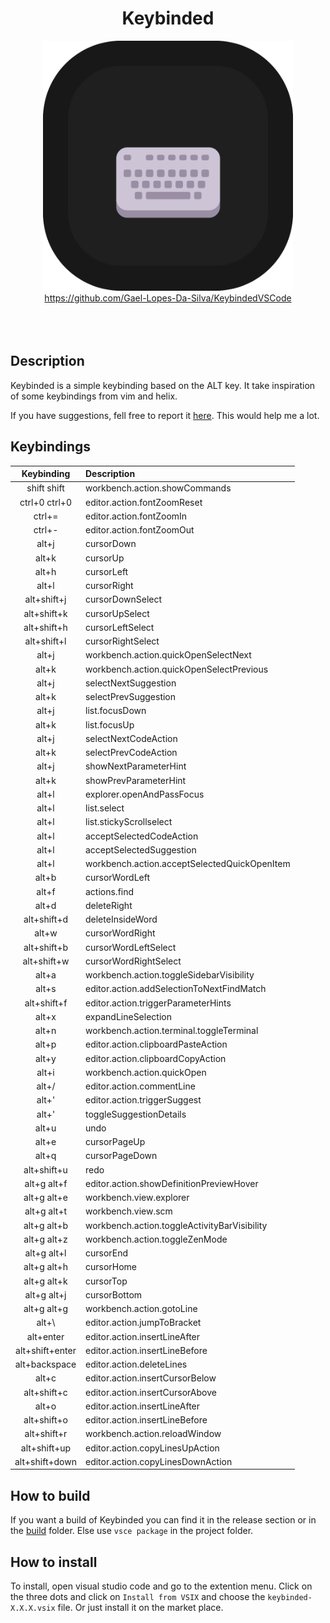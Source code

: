 <div align="center">
	<h1>Keybinded</h1>
</div>

<div align="center">
	<img width="400px" src="./resources/logo.png" alt="">
</div>

<div align="center">
    <a href="https://github.com/Gael-Lopes-Da-Silva/KeybindedVSCode">https://github.com/Gael-Lopes-Da-Silva/KeybindedVSCode</a>
</div>

<br>

<div align="center">
    <img src="https://img.shields.io/visual-studio-marketplace/r/gael-lopes-da-silva.keybinded?style=for-the-badge&labelColor=000000" alt="">
    <img src="https://img.shields.io/visual-studio-marketplace/d/gael-lopes-da-silva.keybinded?style=for-the-badge&labelColor=000000" alt="">
    <img src="https://img.shields.io/visual-studio-marketplace/i/gael-lopes-da-silva.keybinded?style=for-the-badge&labelColor=000000" alt="">
</div>

<div align="center">
	<a href="./LICENSE.md">
        <img src="https://img.shields.io/badge/license-BSD%203--Clause-blue?style=for-the-badge&labelColor=000000" alt="">
    </a>
</div>


Description
------------------------------------------------------------------

Keybinded is a simple keybinding based on the ALT key. It take inspiration of some keybindings from vim and helix.

If you have suggestions, fell free to report it [here](https://github.com/Gael-Lopes-Da-Silva/KeybindedVSCode/issues/new/choose). This would help me a lot.


Keybindings
------------------------------------------------------------------

|   Keybinding    | Description                                  |
| :-------------: | :------------------------------------------- |
|   shift shift   | workbench.action.showCommands                |
|  ctrl+0 ctrl+0  | editor.action.fontZoomReset                  |
|     ctrl+=      | editor.action.fontZoomIn                     |
|     ctrl+-      | editor.action.fontZoomOut                    |
|      alt+j      | cursorDown                                   |
|      alt+k      | cursorUp                                     |
|      alt+h      | cursorLeft                                   |
|      alt+l      | cursorRight                                  |
|   alt+shift+j   | cursorDownSelect                             |
|   alt+shift+k   | cursorUpSelect                               |
|   alt+shift+h   | cursorLeftSelect                             |
|   alt+shift+l   | cursorRightSelect                            |
|      alt+j      | workbench.action.quickOpenSelectNext         |
|      alt+k      | workbench.action.quickOpenSelectPrevious     |
|      alt+j      | selectNextSuggestion                         |
|      alt+k      | selectPrevSuggestion                         |
|      alt+j      | list.focusDown                               |
|      alt+k      | list.focusUp                                 |
|      alt+j      | selectNextCodeAction                         |
|      alt+k      | selectPrevCodeAction                         |
|      alt+j      | showNextParameterHint                        |
|      alt+k      | showPrevParameterHint                        |
|      alt+l      | explorer.openAndPassFocus                    |
|      alt+l      | list.select                                  |
|      alt+l      | list.stickyScrollselect                      |
|      alt+l      | acceptSelectedCodeAction                     |
|      alt+l      | acceptSelectedSuggestion                     |
|      alt+l      | workbench.action.acceptSelectedQuickOpenItem |
|      alt+b      | cursorWordLeft                               |
|      alt+f      | actions.find                                 |
|      alt+d      | deleteRight                                  |
|   alt+shift+d   | deleteInsideWord                             |
|      alt+w      | cursorWordRight                              |
|   alt+shift+b   | cursorWordLeftSelect                         |
|   alt+shift+w   | cursorWordRightSelect                        |
|      alt+a      | workbench.action.toggleSidebarVisibility     |
|      alt+s      | editor.action.addSelectionToNextFindMatch    |
|   alt+shift+f   | editor.action.triggerParameterHints          |
|      alt+x      | expandLineSelection                          |
|      alt+n      | workbench.action.terminal.toggleTerminal     |
|      alt+p      | editor.action.clipboardPasteAction           |
|      alt+y      | editor.action.clipboardCopyAction            |
|      alt+i      | workbench.action.quickOpen                   |
|      alt+/      | editor.action.commentLine                    |
|      alt+'      | editor.action.triggerSuggest                 |
|      alt+'      | toggleSuggestionDetails                      |
|      alt+u      | undo                                         |
|      alt+e      | cursorPageUp                                 |
|      alt+q      | cursorPageDown                               |
|   alt+shift+u   | redo                                         |
|   alt+g alt+f   | editor.action.showDefinitionPreviewHover     |
|   alt+g alt+e   | workbench.view.explorer                      |
|   alt+g alt+t   | workbench.view.scm                           |
|   alt+g alt+b   | workbench.action.toggleActivityBarVisibility |
|   alt+g alt+z   | workbench.action.toggleZenMode               |
|   alt+g alt+l   | cursorEnd                                    |
|   alt+g alt+h   | cursorHome                                   |
|   alt+g alt+k   | cursorTop                                    |
|   alt+g alt+j   | cursorBottom                                 |
|   alt+g alt+g   | workbench.action.gotoLine                    |
|     alt+\\      | editor.action.jumpToBracket                  |
|    alt+enter    | editor.action.insertLineAfter                |
| alt+shift+enter | editor.action.insertLineBefore               |
|  alt+backspace  | editor.action.deleteLines                    |
|      alt+c      | editor.action.insertCursorBelow              |
|   alt+shift+c   | editor.action.insertCursorAbove              |
|      alt+o      | editor.action.insertLineAfter                |
|   alt+shift+o   | editor.action.insertLineBefore               |
|   alt+shift+r   | workbench.action.reloadWindow                |
|  alt+shift+up   | editor.action.copyLinesUpAction              |
| alt+shift+down  | editor.action.copyLinesDownAction            |


How to build
------------------------------------------------------------------

If you want a build of Keybinded you can find it in the release section or in the [build](./build/) folder. Else use `vsce package` in the project folder.


How to install
------------------------------------------------------------------

To install, open visual studio code and go to the extention menu. Click on the three dots and click on `Install from VSIX` and choose the `keybinded-X.X.X.vsix` file. Or just install it on the market place.